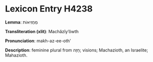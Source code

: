 # Lexicon Entry H4238

**Lemma**: מַחֲזִיאוֹת

**Transliteration (xlit)**: Machăzîyʼôwth

**Pronunciation**: makh-az-ee-oth'

**Description**:
feminine plural from חָזָה; visions; Machazioth, an Israelite; Mahazioth.
